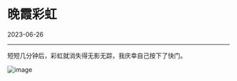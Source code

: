 # 晚霞彩虹

2023-06-26  


---


短短几分钟后，彩虹就消失得无影无踪，我庆幸自己按下了快门。

![image](https://imgurl.zishu.me/images/2023/6499871676ae6.png)